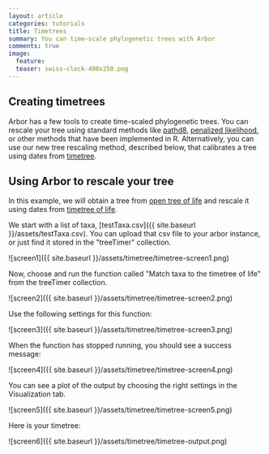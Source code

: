 ```yaml
---
layout: article
categories: tutorials
title: Timetrees
summary: You can time-scale phylogenetic trees with Arbor
comments: true
image:
  feature:
  teaser: swiss-clock-400x250.png
---
```


## Creating timetrees

Arbor has a few tools to create time-scaled phylogenetic trees. You can rescale your tree using standard methods like [pathd8](), [penalized likelihood](), or other methods that have been implemented in R. Alternatively, you can use our new tree rescaling method, described below, that calibrates a tree using dates from [timetree](http://timetree.org).

## Using Arbor to rescale your tree

In this example, we will obtain a tree from [open tree of life](http://opentree.org) and rescale it using dates from [timetree of life](http://timetree.org).

We start with a list of taxa, [testTaxa.csv]({{ site.baseurl }}/assets/testTaxa.csv). You can upload that csv file to your arbor instance, or just find it stored in the "treeTimer" collection.

![screen1]({{ site.baseurl }}/assets/timetree/timetree-screen1.png)

Now, choose and run the function called "Match taxa to the timetree of life" from the treeTimer collection.

![screen2]({{ site.baseurl }}/assets/timetree/timetree-screen2.png)

Use the following settings for this function:

![screen3]({{ site.baseurl }}/assets/timetree/timetree-screen3.png)

When the function has stopped running, you should see a success message:

![screen4]({{ site.baseurl }}/assets/timetree/timetree-screen4.png)

You can see a plot of the output by choosing the right settings in the Visualization tab.

![screen5]({{ site.baseurl }}/assets/timetree/timetree-screen5.png)

Here is your timetree:

![screen6]({{ site.baseurl }}/assets/timetree/timetree-output.png)
